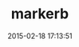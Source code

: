 ---
layout: post
title:  "markerb"
repo:   "plataformatec/markerb"
date:   2015-02-18 17:13:51
gemurl: http://github.com/plataformatec/markerb
---